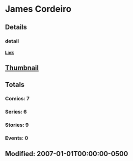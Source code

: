 # James  Cordeiro 
## Details
### detail
#### [Link](http://marvel.com/comics/creators/1428/james_cordeiro?utm_campaign=apiRef&utm_source=225578a89fc76f3d20fbffda5d17a88d)
## [Thumbnail](http://i.annihil.us/u/prod/marvel/i/mg/b/40/image_not_available.jpg)
## Totals
### Comics: 7
### Series: 6
### Stories: 9
### Events: 0
## Modified: 2007-01-01T00:00:00-0500